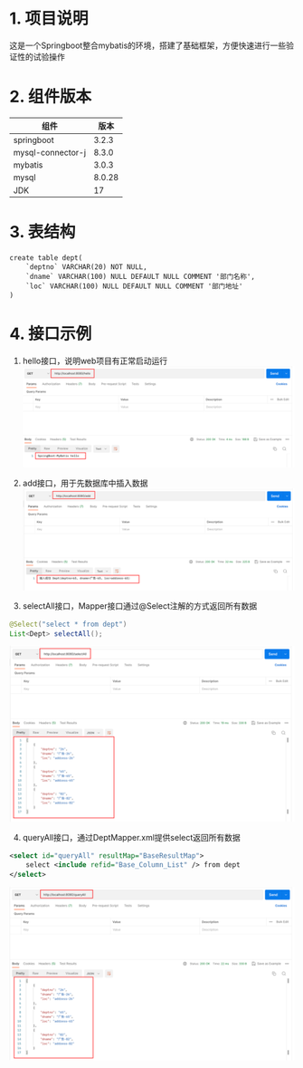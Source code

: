# 1. 项目说明
这是一个Springboot整合mybatis的环境，搭建了基础框架，方便快速进行一些验证性的试验操作

# 2. 组件版本
 | 组件                | 版本     |
|-------------------|--------|
 | springboot        | 3.2.3  |
| mysql-connector-j | 8.3.0  |
| mybatis           | 3.0.3  |
| mysql             | 8.0.28 |
| JDK               | 17     |

# 3. 表结构
```mysql
create table dept(
	`deptno` VARCHAR(20) NOT NULL,
	`dname` VARCHAR(100) NULL DEFAULT NULL COMMENT '部门名称',
	`loc` VARCHAR(100) NULL DEFAULT NULL COMMENT '部门地址'
)
```

# 4. 接口示例
1. hello接口，说明web项目有正常启动运行
![hello_1.png](images/hello_1.png)

2. add接口，用于先数据库中插入数据
![add_2.pgn](images/add_2.png)

3. selectAll接口，Mapper接口通过@Select注解的方式返回所有数据
```java
@Select("select * from dept")
List<Dept> selectAll();
```   
![selectAll_3.png](images/selectAll_3.png)

4. queryAll接口，通过DeptMapper.xml提供select返回所有数据
```xml
<select id="queryAll" resultMap="BaseResultMap">
    select <include refid="Base_Column_List" /> from dept
</select>
```
![queryAll_4.png](images/queryAll_4.png)